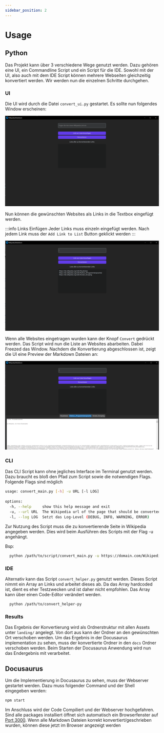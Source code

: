 ```yaml
---
sidebar_position: 2
---
```


# Usage

## Python

Das Projekt kann über 3 verschiedene Wege genutzt werden. Dazu gehören eine UI, ein Commandline Script und ein Script für die IDE. Sowohl mit der UI, also auch mit dem IDE Script können mehrere Webseiten gleichzeitig konvertiert werden. Wir werden nun die einzelnen Schritte durchgehen.

### UI

Die UI wird durch die Datei ```convert_ui.py``` gestartet. Es sollte nun folgendes Window erscheinen:

![Start](./assets/wiki2mdUI1.png)

Nun können die gewünschten Websites als Links in die Textbox eingefügt werden.

:::info Links Einfügen
Jeder Links muss einzeln eingefügt werden. Nach jedem Link muss der ```Add Link to List``` Button geklickt werden
:::

![Links in Liste](./assets/wiki2mdUI2.png)

Wenn alle Websites eingetragen wurden kann der Knopf ```Convert``` gedrückt werden. Das Script wird nun die Liste an Websites abarbeiten. Dabei Freezed das Window. Nachdem die Konvertierung abgeschlossen ist, zeigt die UI eine Preview der Markdown Dateien an: 

![img.png](assets/wiki2mdUI3.png)

### CLI

Das CLI Script kann ohne jegliches Interface im Terminal genutzt werden. Dazu braucht es bloß den Pfad zum Script sowie die notwendigen Flags. Folgende Flags sind möglich

```bash
usage: convert_main.py [-h] -u URL [-l LOG]

options:
  -h, --help     show this help message and exit
  -u, --url URL  The Wikipedia url of the page that should be converted
  -l, --log LOG  Setzt das Log-Level (DEBUG, INFO, WARNING, ERROR)
```

Zur Nutzung des Script muss die zu konvertierende Seite in Wikipedia angegeben werden. Dies wird beim Ausführen des Scripts mit der Flag -u angehängt.

Bsp:

```bash
  python /path/to/script/convert_main.py -u https://domain.com/Wikipedia_subpage
```

### IDE

Alternativ kann das Script ```convert_helper.py``` genutzt werden. Dieses Script nimmt ein Array an Links und arbeitet dieses ab. Da das Array hardcoded ist, dient es eher Testzwecken und ist daher nicht empfohlen. Das Array kann über einen Code-Editor verändert werden.

```bash
  python /path/to/convert_helper-py
```

### Results

Das Ergebnis der Konvertierung wird als Ordnerstruktur mit allen Assets unter ```landing/``` angelegt. Von dort aus kann der Ordner an den gewünschten Ort verschoben werden. Um das Ergebnis in der Docusaurus implementation zu sehen, muss der konvertierte Ordner in den ```docs``` Ordner verschoben werden. Beim Starten der Docusaurus Anwendung wird nun das Endergebnis mit verarbeitet.

## Docusaurus

Um die Implementierung in Docusaurus zu sehen, muss der Webserver gestartet werden. Dazu muss folgender Command und der Shell eingegeben werden:

```bash
npm start
```

Im Anschluss wird der Code Compiliert und der Webserver hochgefahren. Sind alle packages installiert öffnet sich automatisch ein Browserfenster auf [Port 3000](http://localhost:3000/). Wenn alle Markdown Dateien korrekt konvertiert/geschrieben wurden, können diese jetzt im Browser angezeigt werden